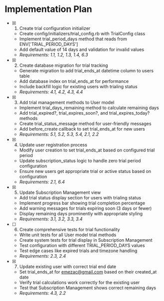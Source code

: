 # Implementation Plan

- [x] 1. Create trial configuration initializer
  - Create config/initializers/trial_config.rb with TrialConfig class
  - Implement trial_period_days method that reads from ENV['TRIAL_PERIOD_DAYS']
  - Add default value of 14 days and validation for invalid values
  - _Requirements: 1.1, 1.2, 1.3, 1.4, 6.3_

- [x] 2. Create database migration for trial tracking
  - Generate migration to add trial_ends_at datetime column to users table
  - Add database index on trial_ends_at for performance
  - Include backfill logic for existing users with trialing status
  - _Requirements: 4.1, 4.2, 4.3, 4.4_

- [x] 3. Add trial management methods to User model
  - Implement trial_days_remaining method to calculate remaining days
  - Add trial_expired?, trial_expires_soon?, and trial_expires_today? methods
  - Create trial_status_message method for user-friendly messages
  - Add before_create callback to set trial_ends_at for new users
  - _Requirements: 5.1, 5.2, 5.3, 5.4, 2.1, 2.2_

- [x] 4. Update user registration process
  - Modify user creation to set trial_ends_at based on configured trial period
  - Update subscription_status logic to handle zero trial period configuration
  - Ensure new users get appropriate trial or active status based on configuration
  - _Requirements: 2.1, 6.4_

- [x] 5. Update Subscription Management view
  - Add trial status display section for users with trialing status
  - Implement progress bar showing trial completion percentage
  - Add warning messages for trials expiring soon (3 days or fewer)
  - Display remaining days prominently with appropriate styling
  - _Requirements: 3.1, 3.2, 3.3, 3.4_

- [ ] 6. Create comprehensive tests for trial functionality
  - Write unit tests for all User model trial methods
  - Create system tests for trial display in Subscription Management
  - Test configuration with different TRIAL_PERIOD_DAYS values
  - Test edge cases like expired trials and timezone handling
  - _Requirements: 2.3, 2.4_

- [x] 7. Update existing user with correct trial end date
  - Set trial_ends_at for <emezac@gmail.com> based on their created_at date
  - Verify trial calculations work correctly for the existing user
  - Test that Subscription Management shows correct remaining days
  - _Requirements: 4.3, 2.2_
